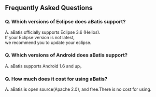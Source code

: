 <h2>Frequently Asked Questions</h2>
<p><p>
<h3><b>Q. Which versions of Eclipse does aBatis support?</b></h3><p>
A. aBatis officially supports Eclipse 3.6 (Helios).<br>
If your Eclipse version is not latest,<br>
we recommend you to update your eclipse.<br>
<p><p><p>

<h3><b>Q. Which versions of Android does aBatis support?</b></h3><p>
A. aBatis supports Android 1.6 and up。<p>

<h3><b>Q. How much does it cost for using aBatis?</b></h3><p>
A. aBatis is open source(Apache 2.0), and free.There is no cost for using.